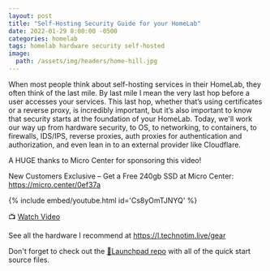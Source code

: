```yaml
---
layout: post
title: "Self-Hosting Security Guide for your HomeLab"
date: 2022-01-29 8:00:00 -0500
categories: homelab
tags: homelab hardware security self-hosted
image:
  path: /assets/img/headers/home-hill.jpg
---
```


When most people think about self-hosting services in their HomeLab, they often think of the last mile. By last mile I mean the very last hop before a user accesses your services.   This last hop, whether that’s using certificates or a reverse proxy, is incredibly important, but it’s also important to know that security starts at the foundation of your HomeLab.  Today, we'll work our way up from hardware security, to OS, to networking, to containers, to firewalls, IDS/IPS, reverse proxies, auth proxies for authentication and authorization, and even lean in to an external provider like Cloudflare.

A HUGE thanks to Micro Center for sponsoring this video!

New Customers Exclusive – Get a Free 240gb SSD at Micro Center: <https://micro.center/0ef37a>

{% include embed/youtube.html id='Cs8yOmTJNYQ' %}

📺 [Watch Video](https://www.youtube.com/watch?v=Cs8yOmTJNYQ)

See all the hardware I recommend at <https://l.technotim.live/gear>

Don't forget to check out the [🚀Launchpad repo](https://l.technotim.live/quick-start) with all of the quick start source files.
